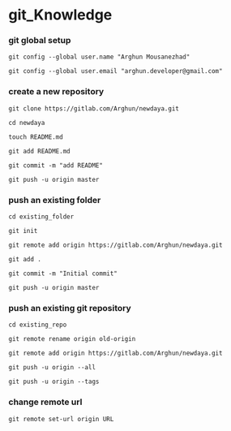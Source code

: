 # git_Knowledge

### git global setup


`git config --global user.name "Arghun Mousanezhad"`

`git config --global user.email "arghun.developer@gmail.com"`


### create a new repository


`git clone https://gitlab.com/Arghun/newdaya.git`

`cd newdaya`

`touch README.md`

`git add README.md`

`git commit -m "add README"`

`git push -u origin master`


### push an existing folder


`cd existing_folder`

`git init`

`git remote add origin https://gitlab.com/Arghun/newdaya.git`

`git add .`

`git commit -m "Initial commit"`

`git push -u origin master`


### push an existing git repository


`cd existing_repo`

`git remote rename origin old-origin`

`git remote add origin https://gitlab.com/Arghun/newdaya.git`

`git push -u origin --all`

`git push -u origin --tags`


### change remote url

`git remote set-url origin URL`
